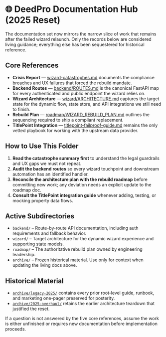 # 🌐 DeedPro Documentation Hub (2025 Reset)

The documentation set now mirrors the narrow slice of work that remains after the failed wizard relaunch. Only the records below are considered living guidance; everything else has been sequestered for historical reference.

## Core References
- **Crisis Report** — [wizard-catastrophes.md](./wizard-catastrophes.md) documents the compliance breaches and UX failures that forced the rebuild mandate.
- **Backend Routes** — [backend/ROUTES.md](./backend/ROUTES.md) is the canonical FastAPI map for every authenticated and public endpoint the wizard relies on.
- **Wizard Architecture** — [wizard/ARCHITECTURE.md](./wizard/ARCHITECTURE.md) captures the target state for the dynamic flow, state store, and API integrations we still need to finish.
- **Rebuild Plan** — [roadmap/WIZARD_REBUILD_PLAN.md](./roadmap/WIZARD_REBUILD_PLAN.md) outlines the sequencing required to ship a compliant replacement.
- **TitlePoint Integration** — [titlepoint-failproof-guide.md](./titlepoint-failproof-guide.md) remains the only vetted playbook for working with the upstream data provider.

## How to Use This Folder
1. **Read the catastrophe summary first** to understand the legal guardrails and UX gaps we must not repeat.
2. **Audit the backend routes** so every wizard touchpoint and downstream automation has an identified handler.
3. **Reconcile the architecture plan with the rebuild roadmap** before committing new work; any deviation needs an explicit update to the roadmap doc.
4. **Consult the TitlePoint integration guide** whenever adding, testing, or mocking property data flows.

## Active Subdirectories
- `backend/` – Route-by-route API documentation, including auth requirements and fallback behavior.
- `wizard/` – Target architecture for the dynamic wizard experience and supporting state models.
- `roadmap/` – The authoritative rebuild plan owned by engineering leadership.
- `archive/` – Frozen historical material. Use only for context when updating the living docs above.

## Historical Material
- [`archive/legacy-2025/`](./archive/legacy-2025/) contains every prior root-level guide, runbook, and marketing one-pager preserved for posterity.
- [`archive/2025-overhaul/`](./archive/2025-overhaul/) retains the earlier architecture teardown that justified the reset.

If a question is not answered by the five core references, assume the work is either unfinished or requires new documentation before implementation proceeds.
